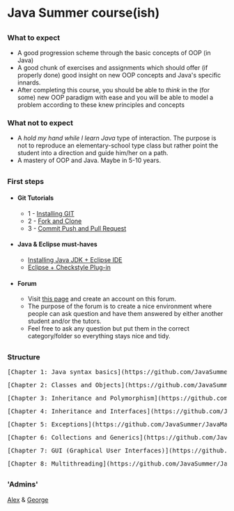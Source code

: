 # Java Summer course(ish)

##


### What to expect
- A good progression scheme through the basic concepts of OOP (in Java)
- A good chunk of exercises and assignments which should offer (if properly done) good insight on new OOP concepts and Java's specific innards.
- After completing this course, you should be able to *think* in the (for some) new OOP paradigm with ease and you will be able to model a problem according to these knew principles and concepts


### What not to expect
- A *hold my hand while I learn Java* type of interaction. The purpose is not to reproduce an elementary-school type class but rather point the student into a direction and guide him/her on a path.
- A mastery of OOP and Java. Maybe in 5-10 years.

##


### First steps

- #### Git Tutorials
    * 1 - [Installing GIT](https://www.youtube.com/watch?v=4ZNYfbXnpXQ&list=PLxDrAnoepRN2OXJ4boGqPF0LIADjWGqe7&index=1)
    * 2 - [Fork and Clone](https://www.youtube.com/watch?v=mJQAfbARvMI&index=2&list=PLxDrAnoepRN2OXJ4boGqPF0LIADjWGqe7)
    * 3 - [Commit Push and Pull Request](https://www.youtube.com/watch?v=nPq0yClIDhM&index=3&list=PLxDrAnoepRN2OXJ4boGqPF0LIADjWGqe7)
   
- #### Java & Eclipse must-haves
    * [Installing Java JDK + Eclipse IDE](https://www.youtube.com/watch?v=CPGKMDvCUN4)
    * [Eclipse + Checkstyle Plug-in](https://www.youtube.com/watch?v=xPYOwSmmRrQ)

- #### Forum
    * Visit [this page](http://summerjava.boards.net/) and create an account on this forum.
    * The purpose of the forum is to create a nice environment where people can ask question and have them answered by either another student and/or the tutors. 
    * Feel free to ask any question but put them in the correct category/folder so everything stays nice and tidy.


##

### Structure
 <pre>
[Chapter 1: Java syntax basics](https://github.com/JavaSummer/JavaMainRepo/tree/master/Content/Chapter%201%20-%20Basics) (`06/07 - 19/07`)
</pre>
 <pre>
[Chapter 2: Classes and Objects](https://github.com/JavaSummer/JavaMainRepo/tree/master/Content/Chapter%202%20-%20Classes%20and%20Objects) (`20/07 - 26/07`)
</pre>

 <pre>
[Chapter 3: Inheritance and Polymorphism](https://github.com/JavaSummer/JavaMainRepo/tree/master/Content/Chapter%203%20-%20Inheritance%20and%20Polymorphism) (`27/07 - 02/08`)
</pre>

 <pre>
[Chapter 4: Inheritance and Interfaces](https://github.com/JavaSummer/JavaMainRepo/tree/master/Content/Chapter%204%20-%20Inheritance%20and%20Interfaces) (`03/08 - 09/08`)
</pre>

 <pre>
[Chapter 5: Exceptions](https://github.com/JavaSummer/JavaMainRepo/tree/master/Content/Chapter%205%20-%20Exceptions) (`10/08 - 16/08`)
</pre>

 <pre>
[Chapter 6: Collections and Generics](https://github.com/JavaSummer/JavaMainRepo/tree/master/Content/Chapter%206%20-%20Collections%20and%20Generics) (`17/08 - 30/08`)
</pre>

 <pre>
[Chapter 7: GUI (Graphical User Interfaces)](https://github.com/JavaSummer/JavaMainRepo/tree/master/Content/Chapter%207%20-%20GUI) (`31/08 - 13/09`)
</pre>

 <pre>
[Chapter 8: Multithreading](https://github.com/JavaSummer/JavaMainRepo/tree/master/Content/Chapter%208%20-%20Multithreading) (`14/09 - 27/09`)
</pre>

##

### 'Admins'
[Alex](https://github.com/Alex-Cosma) & [George](https://github.com/georgebejan)
